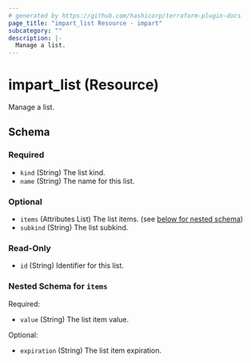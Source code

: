 ```yaml
---
# generated by https://github.com/hashicorp/terraform-plugin-docs
page_title: "impart_list Resource - impart"
subcategory: ""
description: |-
  Manage a list.
---
```


# impart_list (Resource)

Manage a list.



<!-- schema generated by tfplugindocs -->
## Schema

### Required

- `kind` (String) The list kind.
- `name` (String) The name for this list.

### Optional

- `items` (Attributes List) The list items. (see [below for nested schema](#nestedatt--items))
- `subkind` (String) The list subkind.

### Read-Only

- `id` (String) Identifier for this list.

<a id="nestedatt--items"></a>
### Nested Schema for `items`

Required:

- `value` (String) The list item value.

Optional:

- `expiration` (String) The list item expiration.
